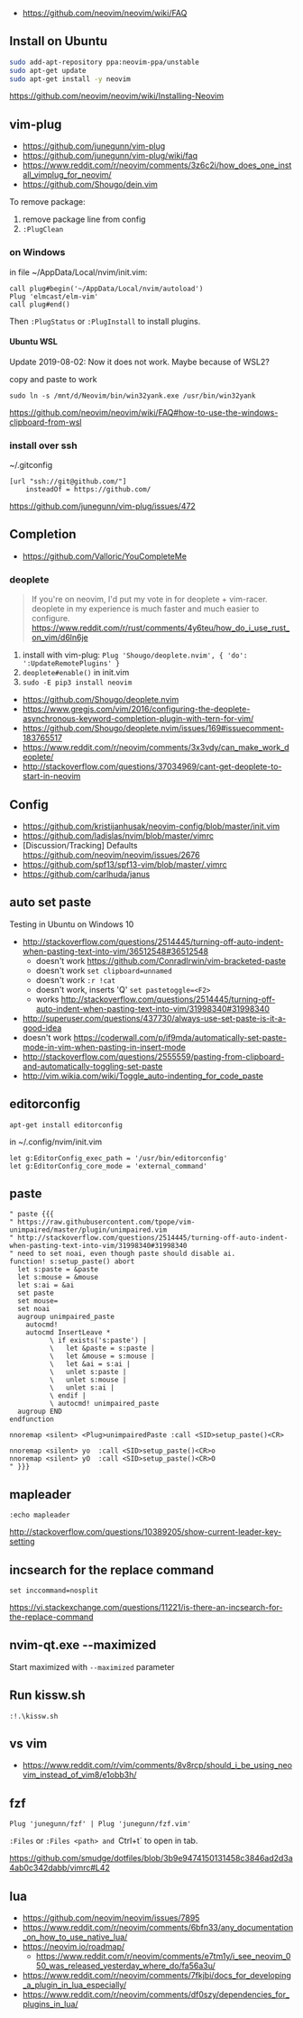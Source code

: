 
- https://github.com/neovim/neovim/wiki/FAQ

## Install on Ubuntu

```bash
sudo add-apt-repository ppa:neovim-ppa/unstable
sudo apt-get update
sudo apt-get install -y neovim
```
https://github.com/neovim/neovim/wiki/Installing-Neovim

## vim-plug

- https://github.com/junegunn/vim-plug
- https://github.com/junegunn/vim-plug/wiki/faq
- https://www.reddit.com/r/neovim/comments/3z6c2i/how_does_one_install_vimplug_for_neovim/
- https://github.com/Shougo/dein.vim

To remove package:

1. remove package line from config
2. `:PlugClean`

### on Windows

in file ~/AppData/Local/nvim/init.vim:

```
call plug#begin('~/AppData/Local/nvim/autoload')
Plug 'elmcast/elm-vim'
call plug#end()
```

Then `:PlugStatus` or `:PlugInstall` to install plugins.

#### Ubuntu WSL

Update 2019-08-02: Now it does not work. Maybe because of WSL2?

copy and paste to work

`sudo ln -s /mnt/d/Neovim/bin/win32yank.exe /usr/bin/win32yank`

https://github.com/neovim/neovim/wiki/FAQ#how-to-use-the-windows-clipboard-from-wsl

### install over ssh

~/.gitconfig

```
[url "ssh://git@github.com/"]
    insteadOf = https://github.com/
```

https://github.com/junegunn/vim-plug/issues/472

## Completion

- https://github.com/Valloric/YouCompleteMe

### deoplete

> If you're on neovim, I'd put my vote in for deoplete + vim-racer. deoplete in my experience is much faster and much easier to configure.
> https://www.reddit.com/r/rust/comments/4y6teu/how_do_i_use_rust_on_vim/d6ln6je


1. install with vim-plug: `Plug 'Shougo/deoplete.nvim', { 'do': ':UpdateRemotePlugins' }`
2. `deoplete#enable()` in init.vim
3. `sudo -E pip3 install neovim`

- https://github.com/Shougo/deoplete.nvim
- https://www.gregjs.com/vim/2016/configuring-the-deoplete-asynchronous-keyword-completion-plugin-with-tern-for-vim/
- https://github.com/Shougo/deoplete.nvim/issues/169#issuecomment-183765517
- https://www.reddit.com/r/neovim/comments/3x3vdy/can_make_work_deoplete/
- http://stackoverflow.com/questions/37034969/cant-get-deoplete-to-start-in-neovim

## Config

- https://github.com/kristijanhusak/neovim-config/blob/master/init.vim
- https://github.com/ladislas/nvim/blob/master/vimrc
- [Discussion/Tracking] Defaults https://github.com/neovim/neovim/issues/2676
- https://github.com/spf13/spf13-vim/blob/master/.vimrc
- https://github.com/carlhuda/janus

## auto set paste

Testing in Ubuntu on Windows 10

- http://stackoverflow.com/questions/2514445/turning-off-auto-indent-when-pasting-text-into-vim/36512548#36512548
  - doesn't work https://github.com/ConradIrwin/vim-bracketed-paste
  - doesn't work `set clipboard=unnamed`
  - doesn't work `:r !cat`
  - doesn't work, inserts 'Q' `set pastetoggle=<F2>`
  - works http://stackoverflow.com/questions/2514445/turning-off-auto-indent-when-pasting-text-into-vim/31998340#31998340
- http://superuser.com/questions/437730/always-use-set-paste-is-it-a-good-idea
- doesn't work  https://coderwall.com/p/if9mda/automatically-set-paste-mode-in-vim-when-pasting-in-insert-mode
- http://stackoverflow.com/questions/2555559/pasting-from-clipboard-and-automatically-toggling-set-paste
- http://vim.wikia.com/wiki/Toggle_auto-indenting_for_code_paste

## editorconfig

```
apt-get install editorconfig
```

in ~/.config/nvim/init.vim

```
let g:EditorConfig_exec_path = '/usr/bin/editorconfig'
let g:EditorConfig_core_mode = 'external_command'
```

## paste

```
" paste {{{
" https://raw.githubusercontent.com/tpope/vim-unimpaired/master/plugin/unimpaired.vim
" http://stackoverflow.com/questions/2514445/turning-off-auto-indent-when-pasting-text-into-vim/31998340#31998340
" need to set noai, even though paste should disable ai.
function! s:setup_paste() abort
  let s:paste = &paste
  let s:mouse = &mouse
  let s:ai = &ai
  set paste
  set mouse=
  set noai
  augroup unimpaired_paste
    autocmd!
    autocmd InsertLeave *
          \ if exists('s:paste') |
          \   let &paste = s:paste |
          \   let &mouse = s:mouse |
          \   let &ai = s:ai |
          \   unlet s:paste |
          \   unlet s:mouse |
          \   unlet s:ai |
          \ endif |
          \ autocmd! unimpaired_paste
  augroup END
endfunction

nnoremap <silent> <Plug>unimpairedPaste :call <SID>setup_paste()<CR>

nnoremap <silent> yo  :call <SID>setup_paste()<CR>o
nnoremap <silent> yO  :call <SID>setup_paste()<CR>O
" }}}
```

## mapleader

`:echo mapleader`

http://stackoverflow.com/questions/10389205/show-current-leader-key-setting

## incsearch for the replace command

`set inccommand=nosplit`

https://vi.stackexchange.com/questions/11221/is-there-an-incsearch-for-the-replace-command

## nvim-qt.exe --maximized

Start maximized with `--maximized` parameter

## Run kissw.sh

`:!.\kissw.sh`

## vs vim

- https://www.reddit.com/r/vim/comments/8v8rcp/should_i_be_using_neovim_instead_of_vim8/e1obb3h/

## fzf

`Plug 'junegunn/fzf' | Plug 'junegunn/fzf.vim'`

`:Files` or `:Files <path> and `Ctrl+t` to open in tab.

https://github.com/smudge/dotfiles/blob/3b9e9474150131458c3846ad2d3a4ab0c342dabb/vimrc#L42

## lua

- https://github.com/neovim/neovim/issues/7895
- https://www.reddit.com/r/neovim/comments/6bfn33/any_documentation_on_how_to_use_native_lua/
- https://neovim.io/roadmap/
  - https://www.reddit.com/r/neovim/comments/e7tm1y/i_see_neovim_050_was_released_yesterday_where_do/fa56a3u/
- https://www.reddit.com/r/neovim/comments/7fkjbi/docs_for_developing_a_plugin_in_lua_especially/
- https://www.reddit.com/r/neovim/comments/df0szy/dependencies_for_plugins_in_lua/
